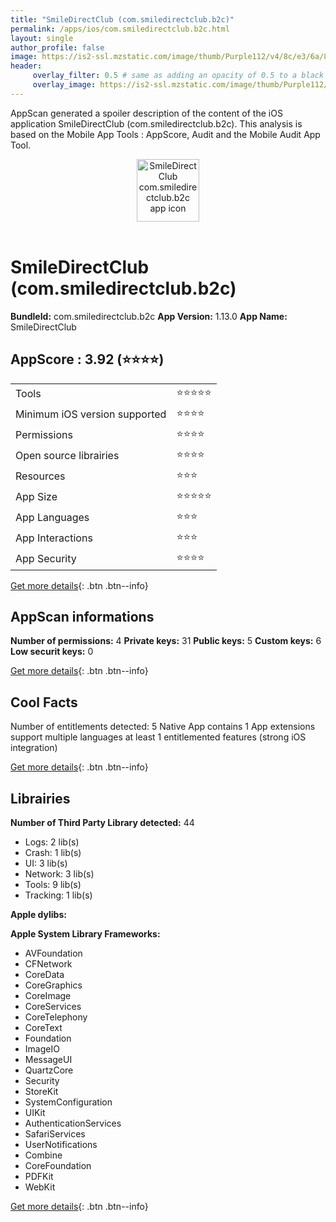 ```yaml
---
title: "SmileDirectClub (com.smiledirectclub.b2c)"
permalink: /apps/ios/com.smiledirectclub.b2c.html
layout: single
author_profile: false
image: https://is2-ssl.mzstatic.com/image/thumb/Purple112/v4/8c/e3/6a/8ce36a74-7167-7a98-807f-080c7deb2a35/AppIcon-1x_U007emarketing-0-10-0-85-220.png/512x512bb.jpg
header: 
     overlay_filter: 0.5 # same as adding an opacity of 0.5 to a black background
     overlay_image: https://is2-ssl.mzstatic.com/image/thumb/Purple112/v4/8c/e3/6a/8ce36a74-7167-7a98-807f-080c7deb2a35/AppIcon-1x_U007emarketing-0-10-0-85-220.png/512x512bb.jpg
---
```

AppScan generated a spoiler description of the content of the iOS application SmileDirectClub (com.smiledirectclub.b2c). This analysis is based on the Mobile App Tools : AppScore, Audit and the Mobile Audit App Tool.

  
  
<div style="text-align: center;"><img src="https://is2-ssl.mzstatic.com/image/thumb/Purple112/v4/8c/e3/6a/8ce36a74-7167-7a98-807f-080c7deb2a35/AppIcon-1x_U007emarketing-0-10-0-85-220.png/512x512bb.jpg" width="100" height="100" alt="SmileDirectClub com.smiledirectclub.b2c app icon"></div></br>
  
# SmileDirectClub (com.smiledirectclub.b2c)

**BundleId:** com.smiledirectclub.b2c
**App Version:** 1.13.0
**App Name:** SmileDirectClub


## AppScore : 3.92 (⭐️⭐️⭐️⭐️) 

<table>
<tr><td> Tools </td><td> ⭐️⭐️⭐️⭐️⭐️ </td></tr>
<tr><td> Minimum iOS version supported </td><td> ⭐️⭐️⭐️⭐️ </td></tr>
<tr><td> Permissions </td><td> ⭐️⭐️⭐️⭐️ </td></tr>
<tr><td> Open source librairies </td><td> ⭐️⭐️⭐️⭐️ </td></tr>
<tr><td> Resources </td><td> ⭐️⭐️⭐️ </td></tr>
<tr><td> App Size </td><td> ⭐️⭐️⭐️⭐️⭐️ </td></tr>
<tr><td> App Languages </td><td> ⭐️⭐️⭐️ </td></tr>
<tr><td> App Interactions </td><td> ⭐️⭐️⭐️ </td></tr>
<tr><td> App Security </td><td> ⭐️⭐️⭐️⭐️ </td></tr>
</table>

[Get more details](/pricing.html){: .btn .btn--info}  
  
## AppScan informations 

**Number of permissions:** 4
**Private keys:** 31
**Public keys:** 5
**Custom keys:** 6
**Low securit keys:** 0
  
[Get more details](/pricing.html){: .btn .btn--info}

## Cool Facts

Number of entitlements detected: 5
Native App
contains 1 App extensions
support multiple languages
at least 1 entitlemented features (strong iOS integration)
  
[Get more details](/pricing.html){: .btn .btn--info}

## Librairies 
**Number of Third Party Library detected:** 44
- Logs: 2 lib(s)
- Crash: 1 lib(s)
- UI: 3 lib(s)
- Network: 3 lib(s)
- Tools: 9 lib(s)
- Tracking: 1 lib(s)

**Apple dylibs:**


**Apple System Library Frameworks:**
- AVFoundation
- CFNetwork
- CoreData
- CoreGraphics
- CoreImage
- CoreServices
- CoreTelephony
- CoreText
- Foundation
- ImageIO
- MessageUI
- QuartzCore
- Security
- StoreKit
- SystemConfiguration
- UIKit
- AuthenticationServices
- SafariServices
- UserNotifications
- Combine
- CoreFoundation
- PDFKit
- WebKit


  
[Get more details](/pricing.html){: .btn .btn--info}


